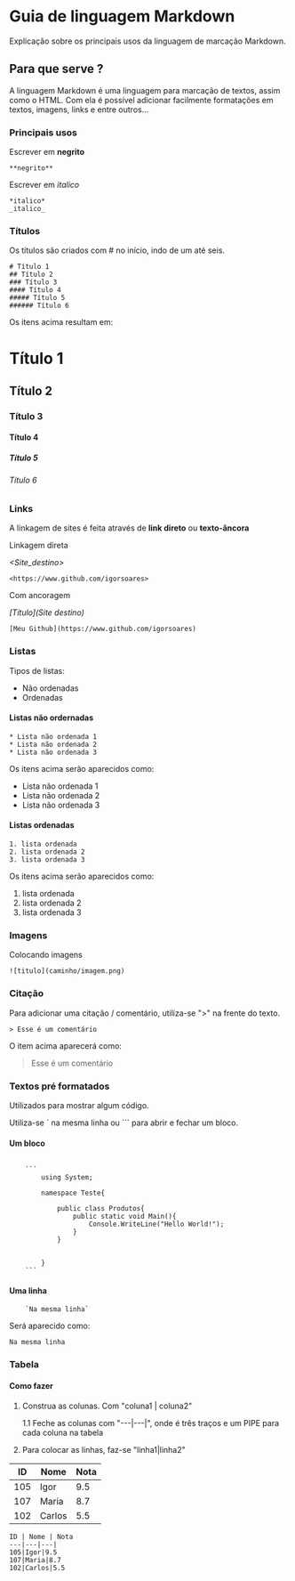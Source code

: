 # Guia de linguagem Markdown
Explicação sobre os principais usos da linguagem de marcação Markdown.
## Para que serve ?
A linguagem Markdown é uma linguagem para marcação de textos, assim como o HTML. Com ela é possível adicionar facilmente formatações em textos, imagens, links e entre outros...
### Principais usos

Escrever em **negrito**

```
**negrito**
```

Escrever em *italico*

```
*italico*
_italico_
```

### Títulos

Os títulos são criados com # no início, indo de um até seis.

```
# Título 1
## Título 2
### Título 3
#### Título 4
##### Título 5
###### Título 6
```

Os itens acima resultam em:

# Título 1
## Título 2
### Título 3
#### Título 4
##### Título 5
###### Título 6

### Links
A linkagem de sites é feita através de **link direto** ou **texto-âncora**

Linkagem direta

_<Site_destino>_

```
<https://www.github.com/igorsoares>
```

Com ancoragem

_[Título](Site destino)_

```
[Meu Github](https://www.github.com/igorsoares)
```


### Listas

Tipos de listas:
* Não ordenadas
* Ordenadas

#### Listas não ordernadas 

```
* Lista não ordenada 1
* Lista não ordenada 2
* Lista não ordenada 3
```

Os itens acima serão aparecidos como:
    
* Lista não ordenada 1 
* Lista não ordenada 2
* Lista não ordenada 3

#### Listas ordenadas

```
1. lista ordenada
2. lista ordenada 2
3. lista ordenada 3
```

Os itens acima serão aparecidos como:

1. lista ordenada
2. lista ordenada 2
3. lista ordenada 3

### Imagens
Colocando imagens



` ![titulo](caminho/imagem.png) `

### Citação
Para adicionar uma citação / comentário, utiliza-se ">" na frente do texto.

` > Esse é um comentário `

O item acima aparecerá como:

> Esse é um comentário



### Textos pré formatados

Utilizados para mostrar algum código.

Utiliza-se ` na mesma linha ou ``` para abrir e fechar um bloco.


#### Um bloco

```

    ```
        using System;

        namespace Teste{

            public class Produtos{
                public static void Main(){
                    Console.WriteLine("Hello World!");
                }
            }


        }
    ```

```

#### Uma linha

```
    `Na mesma linha`
```

Será aparecido como: 

` Na mesma linha `

### Tabela

#### Como fazer
1. Construa as colunas. Com "coluna1 | coluna2"
    
    1.1 Feche as colunas com  "---|---|", onde é três traços e um PIPE para cada coluna na tabela

2. Para colocar as linhas, faz-se "linha1|linha2"

ID | Nome | Nota
---|---|---|
105|Igor|9.5
107|Maria|8.7
102|Carlos|5.5

```
ID | Nome | Nota
---|---|---|
105|Igor|9.5
107|Maria|8.7
102|Carlos|5.5
```

